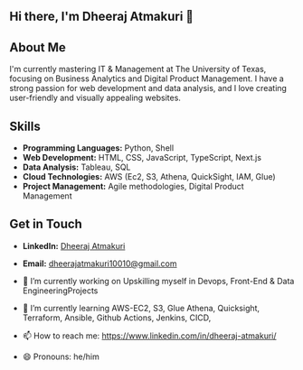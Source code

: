 ## Hi there, I'm Dheeraj Atmakuri 👋

## About Me
I'm currently mastering IT & Management at The University of Texas, focusing on Business Analytics and Digital Product Management. I have a strong passion for web development and data analysis, and I love creating user-friendly and visually appealing websites.

## Skills
- **Programming Languages:** Python, Shell
- **Web Development:** HTML, CSS, JavaScript, TypeScript, Next.js
- **Data Analysis:** Tableau, SQL
- **Cloud Technologies:** AWS (Ec2, S3, Athena, QuickSight, IAM, Glue)
- **Project Management:** Agile methodologies, Digital Product Management

## Get in Touch
- **LinkedIn:** [Dheeraj Atmakuri](https://www.linkedin.com/in/dheerajatmakuri)
- **Email:** dheerajatmakuri10010@gmail.com


- 🔭 I’m currently working on Upskilling myself in Devops, Front-End & Data EngineeringProjects
- 🌱 I’m currently learning AWS-EC2, S3, Glue Athena, Quicksight, Terraform, Ansible, Github Actions, Jenkins, CICD,
- 📫 How to reach me: https://www.linkedin.com/in/dheeraj-atmakuri/
- 😄 Pronouns: he/him
